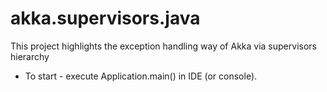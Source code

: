 # akka.supervisors.java

This project highlights the exception handling way of Akka via supervisors hierarchy

- To start - execute Application.main() in IDE (or console).


       
